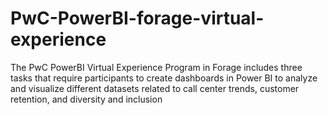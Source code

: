 # PwC-PowerBI-forage-virtual-experience
The PwC PowerBI Virtual Experience Program in Forage includes three tasks that require participants to create dashboards in Power BI to analyze and visualize different datasets related to call center trends, customer retention, and diversity and inclusion
